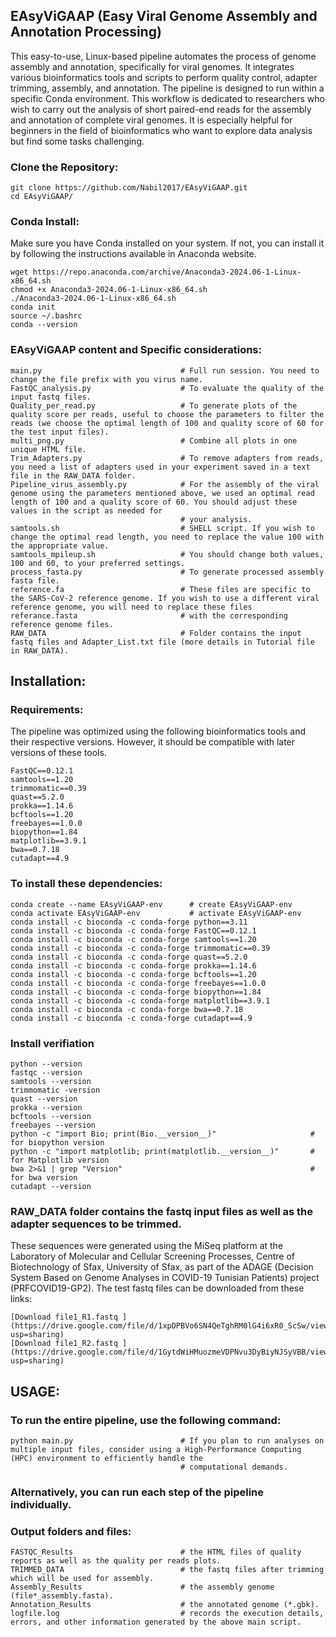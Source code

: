 
 ##                                                       **EAsyViGAAP (Easy Viral Genome Assembly and Annotation Processing)**            
                     

This easy-to-use, Linux-based pipeline automates the process of genome assembly and annotation, specifically for viral genomes. 
It integrates various bioinformatics tools and scripts to perform quality control, adapter trimming, assembly, and annotation. 
The pipeline is designed to run within a specific Conda environment.
This workflow is dedicated to researchers who wish to carry out the analysis of short paired-end reads for the assembly and annotation 
of complete viral genomes. It is especially helpful for beginners in the field of bioinformatics who want to explore data analysis 
but find some tasks challenging.

### Clone the Repository:
~~~
git clone https://github.com/Nabil2017/EAsyViGAAP.git
cd EAsyViGAAP/
~~~

### Conda Install:

Make sure you have Conda installed on your system. If not, you can install it by following the instructions available in Anaconda website.

~~~
wget https://repo.anaconda.com/archive/Anaconda3-2024.06-1-Linux-x86_64.sh
chmod +x Anaconda3-2024.06-1-Linux-x86_64.sh
./Anaconda3-2024.06-1-Linux-x86_64.sh
conda init
source ~/.bashrc
conda --version
~~~

### EAsyViGAAP content and Specific considerations:
~~~
main.py                               # Full run session. You need to change the file prefix with you virus name.
FastQC_analysis.py                    # To evaluate the quality of the input fastq files.
Quality_per_read.py                   # To generate plots of the quality score per reads, useful to choose the parameters to filter the reads (we choose the optimal length of 100 and quality score of 60 for the test input files).
multi_png.py                          # Combine all plots in one unique HTML file.
Trim_Adapters.py                      # To remove adapters from reads, you need a list of adapters used in your experiment saved in a text file in the RAW_DATA folder.
Pipeline_virus_assembly.py            # For the assembly of the viral genome using the parameters mentioned above, we used an optimal read length of 100 and a quality score of 60. You should adjust these values in the script as needed for 
                                      # your analysis. 
samtools.sh                           # SHELL script. If you wish to change the optimal read length, you need to replace the value 100 with the appropriate value.
samtools_mpileup.sh                   # You should change both values, 100 and 60, to your preferred settings.
process_fasta.py                      # To generate processed assembly fasta file.
reference.fa                          # These files are specific to the SARS-CoV-2 reference genome. If you wish to use a different viral reference genome, you will need to replace these files
referance.fasta                       # with the corresponding reference genome files.
RAW_DATA                              # Folder contains the input fastq files and Adapter_List.txt file (more details in Tutorial file in RAW_DATA).  
~~~

## Installation:
### Requirements:
The pipeline was optimized using the following bioinformatics tools and their respective versions. However, it should be compatible with later versions of these tools.
~~~
FastQC==0.12.1
samtools==1.20
trimmomatic==0.39
quast==5.2.0
prokka==1.14.6
bcftools==1.20
freebayes==1.0.0
biopython==1.84
matplotlib==3.9.1
bwa==0.7.18
cutadapt==4.9
~~~

### To install these dependencies:
~~~
conda create --name EAsyViGAAP-env      # create EAsyViGAAP-env
conda activate EAsyViGAAP-env           # activate EAsyViGAAP-env
conda install -c bioconda -c conda-forge python==3.11                    
conda install -c bioconda -c conda-forge FastQC==0.12.1
conda install -c bioconda -c conda-forge samtools==1.20
conda install -c bioconda -c conda-forge trimmomatic==0.39
conda install -c bioconda -c conda-forge quast==5.2.0
conda install -c bioconda -c conda-forge prokka==1.14.6
conda install -c bioconda -c conda-forge bcftools==1.20
conda install -c bioconda -c conda-forge freebayes==1.0.0
conda install -c bioconda -c conda-forge biopython==1.84
conda install -c bioconda -c conda-forge matplotlib==3.9.1
conda install -c bioconda -c conda-forge bwa==0.7.18
conda install -c bioconda -c conda-forge cutadapt==4.9
~~~

### Install verifiation
~~~
python --version
fastqc --version
samtools --version
trimmomatic -version
quast --version
prokka --version
bcftools --version
freebayes --version
python -c "import Bio; print(Bio.__version__)"                     # for biopython version
python -c "import matplotlib; print(matplotlib.__version__)"       # for Matplotlib version
bwa 2>&1 | grep "Version"                                          # for bwa version
cutadapt --version
~~~

### RAW_DATA folder contains the fastq input files as well as the adapter sequences to be trimmed.
These sequences were generated using the MiSeq platform at the Laboratory of Molecular and Cellular Screening Processes, Centre of Biotechnology of Sfax, University of Sfax, as part of the ADAGE (Decision System Based on Genome Analyses in COVID-19 Tunisian Patients) project (PRFCOVID19-GP2).
The test fastq files can be downloaded from these links:
~~~
[Download file1_R1.fastq ](https://drive.google.com/file/d/1xpDPBVo6SN4QeTghRM0lG4i6xR0_ScSw/view?usp=sharing)
[Download file1_R2.fastq ](https://drive.google.com/file/d/1GytdWiHMuozmeVDPNvu3DyBiyNJSyVBB/view?usp=sharing) 
~~~

## USAGE:
### To run the entire pipeline, use the following command:
~~~
python main.py                        # If you plan to run analyses on multiple input files, consider using a High-Performance Computing (HPC) environment to efficiently handle the 
                                      # computational demands.
~~~

### Alternatively, you can run each step of the pipeline individually. 

### Output folders and files:
~~~
FASTQC_Results                        # the HTML files of quality reports as well as the quality per reads plots.
TRIMMED_DATA                          # the fastq files after trimming which will be used for assembly.
Assembly_Results                      # the assembly genome (file*_assembly.fasta).
Annotation_Results                    # the annotated genome (*.gbk).
logfile.log                           # records the execution details, errors, and other information generated by the above main script. 
~~~




